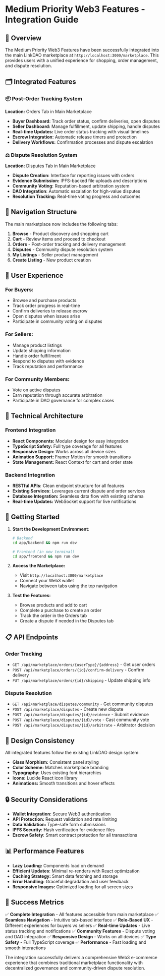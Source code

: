 # Medium Priority Web3 Features - Integration Guide

## 🎯 Overview

The Medium Priority Web3 Features have been successfully integrated into the main LinkDAO marketplace at `http://localhost:3000/marketplace`. This provides users with a unified experience for shopping, order management, and dispute resolution.

## 🗂️ Integrated Features

### 📦 Post-Order Tracking System
**Location:** Orders Tab in Main Marketplace
- **Buyer Dashboard:** Track order status, confirm deliveries, open disputes
- **Seller Dashboard:** Manage fulfillment, update shipping, handle disputes
- **Real-time Updates:** Live order status tracking with visual timelines
- **Escrow Integration:** Automatic release timers and protection
- **Delivery Workflows:** Confirmation processes and dispute escalation

### ⚖️ Dispute Resolution System
**Location:** Disputes Tab in Main Marketplace
- **Dispute Creation:** Interface for reporting issues with orders
- **Evidence Submission:** IPFS-backed file uploads and descriptions
- **Community Voting:** Reputation-based arbitration system
- **DAO Integration:** Automatic escalation for high-value disputes
- **Resolution Tracking:** Real-time voting progress and outcomes

## 🧭 Navigation Structure

The main marketplace now includes the following tabs:

1. **Browse** - Product discovery and shopping cart
2. **Cart** - Review items and proceed to checkout
3. **Orders** - Post-order tracking and delivery management
4. **Disputes** - Community dispute resolution system
5. **My Listings** - Seller product management
6. **Create Listing** - New product creation

## 👤 User Experience

### For Buyers:
- Browse and purchase products
- Track order progress in real-time
- Confirm deliveries to release escrow
- Open disputes when issues arise
- Participate in community voting on disputes

### For Sellers:
- Manage product listings
- Update shipping information
- Handle order fulfillment
- Respond to disputes with evidence
- Track reputation and performance

### For Community Members:
- Vote on active disputes
- Earn reputation through accurate arbitration
- Participate in DAO governance for complex cases

## 🔧 Technical Architecture

### Frontend Integration
- **React Components:** Modular design for easy integration
- **TypeScript Safety:** Full type coverage for all features
- **Responsive Design:** Works across all device sizes
- **Animation Support:** Framer Motion for smooth transitions
- **State Management:** React Context for cart and order state

### Backend Integration
- **RESTful APIs:** Clean endpoint structure for all features
- **Existing Services:** Leverages current dispute and order services
- **Database Integration:** Seamless data flow with existing schema
- **Real-time Updates:** WebSocket support for live notifications

## 🚀 Getting Started

1. **Start the Development Environment:**
   ```bash
   # Backend
   cd app/backend && npm run dev
   
   # Frontend (in new terminal)
   cd app/frontend && npm run dev
   ```

2. **Access the Marketplace:**
   - Visit `http://localhost:3000/marketplace`
   - Connect your Web3 wallet
   - Navigate between tabs using the top navigation

3. **Test the Features:**
   - Browse products and add to cart
   - Complete a purchase to create an order
   - Track the order in the Orders tab
   - Create a dispute if needed in the Disputes tab

## 📋 API Endpoints

### Order Tracking
- `GET /api/marketplace/orders/{userType}/{address}` - Get user orders
- `POST /api/marketplace/orders/{id}/confirm-delivery` - Confirm delivery
- `PUT /api/marketplace/orders/{id}/shipping` - Update shipping info

### Dispute Resolution
- `GET /api/marketplace/disputes/community` - Get community disputes
- `POST /api/marketplace/disputes` - Create new dispute
- `POST /api/marketplace/disputes/{id}/evidence` - Submit evidence
- `POST /api/marketplace/disputes/{id}/vote` - Cast community vote
- `POST /api/marketplace/disputes/{id}/arbitrate` - Arbitrator decision

## 🎨 Design Consistency

All integrated features follow the existing LinkDAO design system:
- **Glass Morphism:** Consistent panel styling
- **Color Scheme:** Matches marketplace branding
- **Typography:** Uses existing font hierarchies
- **Icons:** Lucide React icon library
- **Animations:** Smooth transitions and hover effects

## 🔒 Security Considerations

- **Wallet Integration:** Secure Web3 authentication
- **API Protection:** Request validation and rate limiting
- **Data Validation:** Type-safe form submissions
- **IPFS Security:** Hash verification for evidence files
- **Escrow Safety:** Smart contract protection for all transactions

## 📊 Performance Features

- **Lazy Loading:** Components load on demand
- **Efficient Updates:** Minimal re-renders with React optimization
- **Caching Strategy:** Smart data fetching and storage
- **Error Handling:** Graceful degradation and user feedback
- **Responsive Images:** Optimized loading for all screen sizes

## 🎯 Success Metrics

✅ **Complete Integration** - All features accessible from main marketplace
✅ **Seamless Navigation** - Intuitive tab-based interface
✅ **Role-Based UX** - Different experiences for buyers vs sellers
✅ **Real-time Updates** - Live status tracking and notifications
✅ **Community Features** - Dispute voting and DAO integration
✅ **Responsive Design** - Works on all devices
✅ **Type Safety** - Full TypeScript coverage
✅ **Performance** - Fast loading and smooth interactions

The integration successfully delivers a comprehensive Web3 e-commerce experience that combines traditional marketplace functionality with decentralized governance and community-driven dispute resolution.